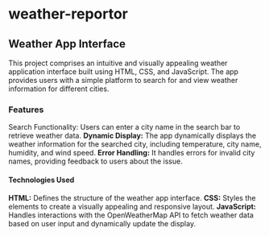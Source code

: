 # weather-reportor
## Weather App Interface
This project comprises an intuitive and visually appealing weather application interface built using HTML, CSS, and JavaScript. The app provides users with a simple platform to search for and view weather information for different cities.

### Features
Search Functionality: Users can enter a city name in the search bar to retrieve weather data.
**Dynamic Display:** The app dynamically displays the weather information for the searched city, including temperature, city name, humidity, and wind speed.
**Error Handling:** It handles errors for invalid city names, providing feedback to users about the issue.

#### Technologies Used
**HTML:** Defines the structure of the weather app interface.
**CSS:** Styles the elements to create a visually appealing and responsive layout.
**JavaScript:** Handles interactions with the OpenWeatherMap API to fetch weather data based on user input and dynamically update the display.
